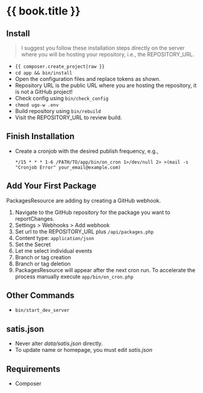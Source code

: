 <!--
id: readme
tags: ''
-->

# {{ book.title }}

## Install

> I suggest you follow these installation steps directly on the server where you will be hosting your repository, i.e., the REPOSITORY_URL.

* `{{ composer.create_project|raw }}`
* `cd app && bin/install`
* Open the configuration files and replace tokens as shown.
* Repository URL is the public URL where you are hosting the repository, it is not a GitHub project!
* Check config using `bin/check_config`
* `chmod ugo-w .env`  
* Build repository using `bin/rebuild`
* Visit the REPOSITORY_URL to review build.

## Finish Installation

* Create a cronjob with the desired publish frequency, e.g.,
    ```
    */15 * * * 1-6 /PATH/TO/app/bin/on_cron 1>/dev/null 2> >(mail -s "Cronjob Error" your_email@example.com) 
    ```

## Add Your First Package

PackagesResource are adding by creating a GitHub webhook.

1. Navigate to the GitHub repository for the package you want to reportChanges.
1. Settings > Webhooks > Add webhook
1. Set url to the REPOSITORY_URL plus `/api/packages.php`
1. Content type: `application/json`
1. Set the Secret
1. Let me select individual events
1. Branch or tag creation
1. Branch or tag deletion
1. PackagesResource will appear after the next cron run. To accelerate the process manually execute `app/bin/on_cron.php`

## Other Commands

* `bin/start_dev_server`

## satis.json

* Never alter _data/satis.json_ directly.
* To update name or homepage, you must edit _satis.json_

## Requirements

* Composer
